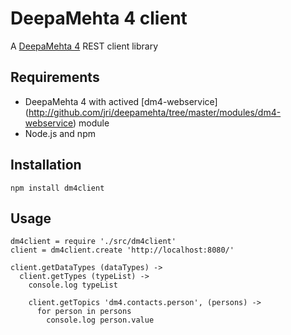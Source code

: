 # DeepaMehta 4 client

A [DeepaMehta 4](http://github.com/jri/deepamehta) REST client library

## Requirements

  * DeepaMehta 4 with actived [dm4-webservice]
    (http://github.com/jri/deepamehta/tree/master/modules/dm4-webservice)
    module
  * Node.js and npm

## Installation

    npm install dm4client

## Usage

    dm4client = require './src/dm4client'
    client = dm4client.create 'http://localhost:8080/'

    client.getDataTypes (dataTypes) ->
      client.getTypes (typeList) ->
        console.log typeList

        client.getTopics 'dm4.contacts.person', (persons) ->
          for person in persons
            console.log person.value
